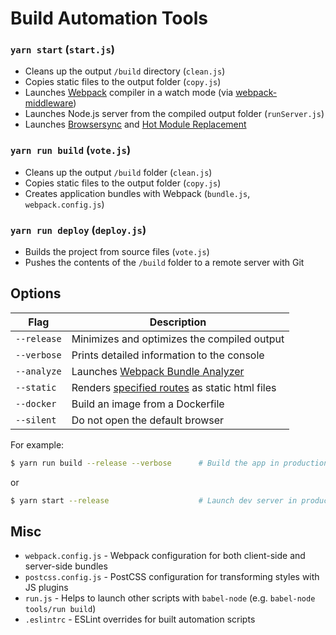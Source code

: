 # Build Automation Tools

### `yarn start` (`start.js`)

* Cleans up the output `/build` directory (`clean.js`)
* Copies static files to the output folder (`copy.js`)
* Launches [Webpack](https://webpack.github.io/) compiler in a watch mode (via
  [webpack-middleware](https://github.com/kriasoft/webpack-middleware))
* Launches Node.js server from the compiled output folder (`runServer.js`)
* Launches [Browsersync](https://browsersync.io/) and
  [Hot Module Replacement](https://webpack.github.io/docs/hot-module-replacement)

### `yarn run build` (`vote.js`)

* Cleans up the output `/build` folder (`clean.js`)
* Copies static files to the output folder (`copy.js`)
* Creates application bundles with Webpack (`bundle.js`, `webpack.config.js`)

### `yarn run deploy` (`deploy.js`)

* Builds the project from source files (`vote.js`)
* Pushes the contents of the `/build` folder to a remote server with Git

## Options

| Flag        | Description                                                                         |
| ----------- | ----------------------------------------------------------------------------------- |
| `--release` | Minimizes and optimizes the compiled output                                         |
| `--verbose` | Prints detailed information to the console                                          |
| `--analyze` | Launches [Webpack Bundle Analyzer](https://github.com/th0r/webpack-bundle-analyzer) |
| `--static`  | Renders [specified routes](./render.js#L15) as static html files                    |
| `--docker`  | Build an image from a Dockerfile                                                    |
| `--silent`  | Do not open the default browser                                                     |

For example:

```sh
$ yarn run build --release --verbose      # Build the app in production mode
```

or

```sh
$ yarn start --release                    # Launch dev server in production mode
```

## Misc

* `webpack.config.js` - Webpack configuration for both client-side and
  server-side bundles
* `postcss.config.js` - PostCSS configuration for transforming styles with JS
  plugins
* `run.js` - Helps to launch other scripts with `babel-node` (e.g. `babel-node
  tools/run build`)
* `.eslintrc` - ESLint overrides for built automation scripts
